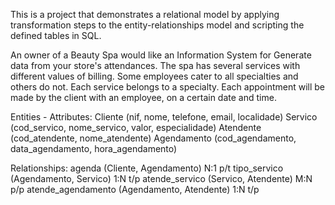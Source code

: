 This is a project that demonstrates a relational model by applying transformation steps to the entity-relationships model and scripting the defined tables in SQL.

An owner of a Beauty Spa would like an Information System for
Generate data from your store's attendances. The spa has several services with different values
of billing. Some employees cater to all specialties and others do not. Each service
belongs to a specialty. Each appointment will be made by the client with an employee,
on a certain date and time.

Entities - Attributes:
Cliente (nif, nome, telefone, email, localidade)
Servico (cod_servico, nome_servico, valor, especialidade)
Atendente (cod_atendente, nome_atendente)
Agendamento (cod_agendamento, data_agendamento, hora_agendamento)

Relationships:
agenda (Cliente, Agendamento) N:1 p/t
tipo_servico (Agendamento, Servico) 1:N t/p
atende_servico (Servico, Atendente) M:N p/p
atende_agendamento (Agendamento, Atendente) 1:N t/p
